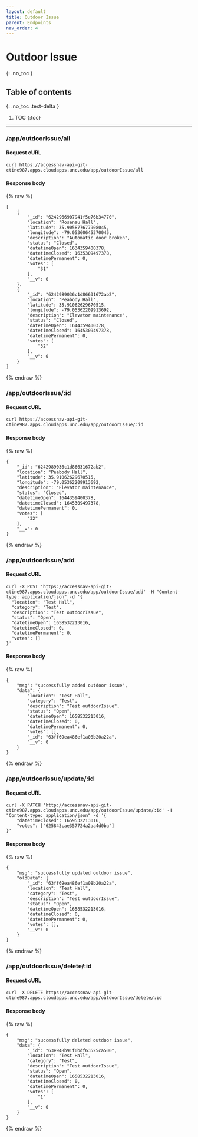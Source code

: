 ```yaml
---
layout: default
title: Outdoor Issue
parent: Endpoints
nav_order: 4
---
```


# Outdoor Issue
{: .no_toc }

## Table of contents
{: .no_toc .text-delta }

1. TOC
{:toc}

---

### /app/outdoorIssue/all
#### Request cURL
```
curl https://accessnav-api-git-ctine987.apps.cloudapps.unc.edu/app/outdoorIssue/all
```

#### Response body
{% raw %}
```
[
    {
        "_id": "6242966907941f5e76b34770",
        "location": "Rosenau Hall",
        "latitude": 35.905877677908045,
        "longitude": -79.05360645370045,
        "description": "Automatic door broken",
        "status": "Closed",
        "datetimeOpen": 1634359400378,
        "datetimeClosed": 1635309497378,
        "datetimePermanent": 0,
        "votes": [
            "31"
        ],
        "__v": 0
    },
    {
        "_id": "6242989036c1d86631672ab2",
        "location": "Peabody Hall",
        "latitude": 35.91062629670515,
        "longitude": -79.05362209913692,
        "description": "Elevator maintenance",
        "status": "Closed",
        "datetimeOpen": 1644359400378,
        "datetimeClosed": 1645309497378,
        "datetimePermanent": 0,
        "votes": [
            "32"
        ],
        "__v": 0
    }
]
```
{% endraw %}


### /app/outdoorIssue/:id
#### Request cURL

```
curl https://accessnav-api-git-ctine987.apps.cloudapps.unc.edu/app/outdoorIssue/:id
```

#### Response body
{% raw %}
```
{
    "_id": "6242989036c1d86631672ab2",
    "location": "Peabody Hall",
    "latitude": 35.91062629670515,
    "longitude": -79.05362209913692,
    "description": "Elevator maintenance",
    "status": "Closed",
    "datetimeOpen": 1644359400378,
    "datetimeClosed": 1645309497378,
    "datetimePermanent": 0,
    "votes": [
        "32"
    ],
    "__v": 0
}
```
{% endraw %}


### /app/outdoorIssue/add
#### Request cURL
```
curl -X POST 'https://accessnav-api-git-ctine987.apps.cloudapps.unc.edu/app/outdoorIssue/add' -H "Content-type: application/json" -d '{
  "location": "Test Hall",
  "category": "Test",
  "description": "Test outdoorIssue",
  "status": "Open",
  "datetimeOpen": 1658532213016,
  "datetimeClosed": 0,
  "datetimePermanent": 0,
  "votes": []
}'
```

#### Response body
{% raw %}
```
{
    "msg": "successfully added outdoor issue",
    "data": {
        "location": "Test Hall",
        "category": "Test",
        "description": "Test outdoorIssue",
        "status": "Open",
        "datetimeOpen": 1658532213016,
        "datetimeClosed": 0,
        "datetimePermanent": 0,
        "votes": [],
        "_id": "63ff69ea486ef1a08b20a22a",
        "__v": 0
    }
}
```
{% endraw %}


### /app/outdoorIssue/update/:id
#### Request cURL
```
curl -X PATCH 'http://accessnav-api-git-ctine987.apps.cloudapps.unc.edu/app/outdoorIssue/update/:id' -H "Content-type: application/json" -d '{
    "datetimeClosed": 1659532213016,
    "votes": ["625843cae357724a2aa4d0ba"]
}'
```

#### Response body
{% raw %}
```
{
    "msg": "successfully updated outdoor issue",
    "oldData": {
        "_id": "63ff69ea486ef1a08b20a22a",
        "location": "Test Hall",
        "category": "Test",
        "description": "Test outdoorIssue",
        "status": "Open",
        "datetimeOpen": 1658532213016,
        "datetimeClosed": 0,
        "datetimePermanent": 0,
        "votes": [],
        "__v": 0
    }
}
```
{% endraw %}


### /app/outdoorIssue/delete/:id
#### Request cURL
```
curl -X DELETE https://accessnav-api-git-ctine987.apps.cloudapps.unc.edu/app/outdoorIssue/delete/:id
```

#### Response body
{% raw %}
```
{
    "msg": "successfully deleted outdoor issue",
    "data": {
        "_id": "63e948b91f0bdf63525ca500",
        "location": "Test Hall",
        "category": "Test",
        "description": "Test outdoorIssue",
        "status": "Open",
        "datetimeOpen": 1658532213016,
        "datetimeClosed": 0,
        "datetimePermanent": 0,
        "votes": [
            "1"
        ],
        "__v": 0
    }
}
```
{% endraw %}